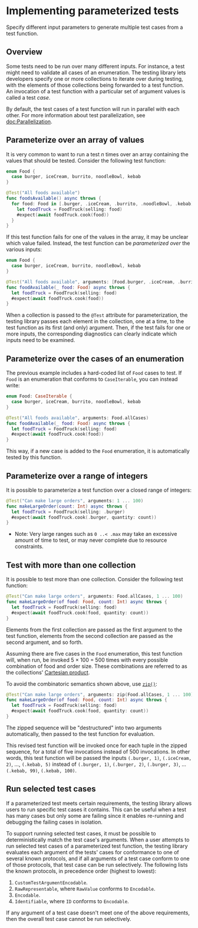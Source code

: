 # Implementing parameterized tests

<!--
This source file is part of the Swift.org open source project

Copyright (c) 2023 Apple Inc. and the Swift project authors
Licensed under Apache License v2.0 with Runtime Library Exception

See https://swift.org/LICENSE.txt for license information
See https://swift.org/CONTRIBUTORS.txt for Swift project authors
-->

Specify different input parameters to generate multiple test cases from a test function.

## Overview

Some tests need to be run over many different inputs. For instance, a test might
need to validate all cases of an enumeration. The testing library lets
developers specify one or more collections to iterate over during testing, with
the elements of those collections being forwarded to a test function. An
invocation of a test function with a particular set of argument values is called
a test _case_.

By default, the test cases of a test function will run in parallel with each
other. For more information about test parallelization, see
<doc:Parallelization>.

## Parameterize over an array of values

It is very common to want to run a test _n_ times over an array containing the
values that should be tested. Consider the following test function:

```swift
enum Food {
  case burger, iceCream, burrito, noodleBowl, kebab
}

@Test("All foods available")
func foodsAvailable() async throws {
  for food: Food in [.burger, .iceCream, .burrito, .noodleBowl, .kebab] {
    let foodTruck = FoodTruck(selling: food)
    #expect(await foodTruck.cook(food))
  }
}
```

If this test function fails for one of the values in the array, it may be
unclear which value failed. Instead, the test function can be _parameterized
over_ the various inputs:

```swift
enum Food {
  case burger, iceCream, burrito, noodleBowl, kebab
}

@Test("All foods available", arguments: [Food.burger, .iceCream, .burrito, .noodleBowl, .kebab])
func foodAvailable(_ food: Food) async throws {
  let foodTruck = FoodTruck(selling: food)
  #expect(await foodTruck.cook(food))
}
```

When a collection is passed to the `@Test` attribute for parameterization, the
testing library passes each element in the collection, one at a time, to the
test function as its first (and only) argument. Then, if the test fails for one
or more inputs, the corresponding diagnostics can clearly indicate which inputs
need to be examined.

## Parameterize over the cases of an enumeration

The previous example includes a hard-coded list of `Food` cases to test. If `Food`
is an enumeration that conforms to `CaseIterable`, you can instead write:

```swift
enum Food: CaseIterable {
  case burger, iceCream, burrito, noodleBowl, kebab
}

@Test("All foods available", arguments: Food.allCases)
func foodAvailable(_ food: Food) async throws {
  let foodTruck = FoodTruck(selling: food)
  #expect(await foodTruck.cook(food))
}
```

This way, if a new case is added to the `Food` enumeration, it is
automatically tested by this function.

## Parameterize over a range of integers

It is possible to parameterize a test function over a closed range of integers:

```swift
@Test("Can make large orders", arguments: 1 ... 100)
func makeLargeOrder(count: Int) async throws {
  let foodTruck = FoodTruck(selling: .burger)
  #expect(await foodTruck.cook(.burger, quantity: count))
}
```

- Note: Very large ranges such as `0 ..< .max` may take an excessive amount of
  time to test, or may never complete due to resource constraints.

## Test with more than one collection

It is possible to test more than one collection. Consider the following test
function:

```swift
@Test("Can make large orders", arguments: Food.allCases, 1 ... 100)
func makeLargeOrder(of food: Food, count: Int) async throws {
  let foodTruck = FoodTruck(selling: food)
  #expect(await foodTruck.cook(food, quantity: count))
}
```

Elements from the first collection are passed as the first argument to the test
function, elements from the second collection are passed as the second argument,
and so forth.

Assuming there are five cases in the `Food` enumeration, this test function
will, when run, be invoked 5 × 100 = 500 times with every possible combination
of food and order size. These combinations are referred to as the collections'
[Cartesian product](https://en.wikipedia.org/wiki/Cartesian_product).

To avoid the combinatoric semantics shown above, use
[`zip()`](https://developer.apple.com/documentation/swift/zip(_:_:)):

```swift
@Test("Can make large orders", arguments: zip(Food.allCases, 1 ... 100))
func makeLargeOrder(of food: Food, count: Int) async throws {
  let foodTruck = FoodTruck(selling: food)
  #expect(await foodTruck.cook(food, quantity: count))
}
```

The zipped sequence will be "destructured" into two arguments automatically,
then passed to the test function for evaluation.

This revised test function will be invoked once for each tuple in the zipped
sequence, for a total of five invocations instead of 500 invocations. In other
words, this test function will be passed the inputs `(.burger, 1)`,
`(.iceCream, 2)`, ..., `(.kebab, 5)` instead of `(.burger, 1)`, `(.burger, 2)`,
`(.burger, 3)`, ... `(.kebab, 99)`, `(.kebab, 100)`.

## Run selected test cases

If a parameterized test meets certain requirements, the testing library allows
users to run specific test cases it contains. This can be useful when a test
has many cases but only some are failing since it enables re-running and
debugging the failing cases in isolation.

To support running selected test cases, it must be possible to deterministically
match the test case's arguments. When a user attempts to run selected test cases
of a parameterized test function, the testing library evaluates each argument of
the tests' cases for conformance to one of several known protocols, and if all
arguments of a test case conform to one of those protocols, that test case can
be run selectively. The following lists the known protocols, in precedence order
(highest to lowest):

1. ``CustomTestArgumentEncodable``.
1. `RawRepresentable`, where `RawValue` conforms to `Encodable`.
1. `Encodable`.
1. `Identifiable`, where `ID` conforms to `Encodable`.

If any argument of a test case doesn't meet one of the above requirements, then
the overall test case cannot be run selectively.
